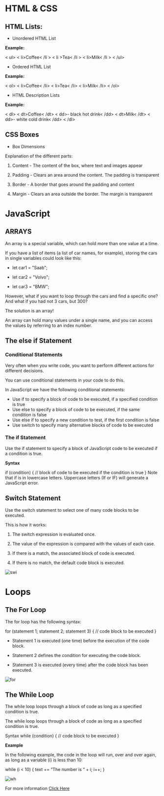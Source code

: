# HTML & CSS

## HTML Lists:

* Unordered HTML List

**Example:**

< ul>
  < li>Coffee< /li >
  < li >Tea< /li >
  < li>Milk< /li >
< /ul>


* Ordered HTML List

**Example:**

< ol>
  < li>Coffee< /li>
  < li>Tea< /li>
  < li>Milk< /li>
< /ol>

* HTML Description Lists

**Example:**

< dl>
  < dt>Coffee< /dt>
  < dd>- black hot drink< /dd>
  < dt>Milk< /dt>
  < dd>- white cold drink< /dd>
< /dl>

## CSS Boxes

* Box Dimensions

Explanation of the different parts:

1. Content - The content of the box, where text and images appear

2. Padding - Clears an area around the content. The padding is transparent

3. Border - A border that goes around the padding and content

4. Margin - Clears an area outside the border. The margin is transparent


# JavaScript

## ARRAYS

An array is a special variable, which can hold more than one value at a time.

If you have a list of items (a list of car names, for example), storing the cars in single variables could look like this:

* let car1 = "Saab";

* let car2 = "Volvo";

* let car3 = "BMW";

However, what if you want to loop through the cars and find a specific one? And what if you had not 3 cars, but 300?

The solution is an array!

An array can hold many values under a single name, and you can access the values by referring to an index number.


## The else if Statement

### Conditional Statements

Very often when you write code, you want to perform different actions for different decisions.

You can use conditional statements in your code to do this.

In JavaScript we have the following conditional statements:

* Use if to specify a block of code to be executed, if a specified condition is true
* Use else to specify a block of code to be executed, if the same condition is false
* Use else if to specify a new condition to test, if the first condition is false
* Use switch to specify many alternative blocks of code to be executed


### The if Statement

Use the if statement to specify a block of JavaScript code to be executed if a condition is true.

**Syntax**

if (condition) {
  //  block of code to be executed if the condition is true
}
Note that if is in lowercase letters. Uppercase letters (If or IF) will generate a JavaScript error.

## Switch Statement

Use the switch statement to select one of many code blocks to be executed.

This is how it works:

1. The switch expression is evaluated once.

2. The value of the expression is compared with the values of each case.

3. If there is a match, the associated block of code is executed.

4. If there is no match, the default code block is executed.

![swi](https://www.codegrepper.com/codeimages/javascript-switch-statement-case-multiple-returns-value.png)

# Loops

## The For Loop

The for loop has the following syntax:

for (statement 1; statement 2; statement 3) {
  // code block to be executed
}

* Statement 1 is executed (one time) before the execution of the code block.

* Statement 2 defines the condition for executing the code block.

* Statement 3 is executed (every time) after the code block has been executed.


![for](https://www.javascripttutorial.net/wp-content/uploads/2020/01/JavaScript-for-Loop.png)


## The While Loop

The while loop loops through a block of code as long as a specified condition is true.

The while loop loops through a block of code as long as a specified condition is true.

Syntax while (condition) { // code block to be executed } 

**Example**

In the following example, the code in the loop will run, over and over again, as long as a variable (i) is less than 10:

while (i < 10) { text += “The number is “ + i; i++; }


![wh](https://www.codegrepper.com/codeimages/example-of-while-loop-in-javascript-with-array-length.png)

For more information [Click Here](https://www.w3schools.com/js/default.asp) 
